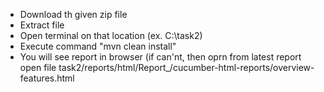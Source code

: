 - Download th given zip file
- Extract file 
- Open terminal on that location (ex. C:\task2)
- Execute command "mvn clean install"
- You will see report in browser (if can'nt, then oprn  from latest report open file task2/reports/html/Report_/cucumber-html-reports/overview-features.html
